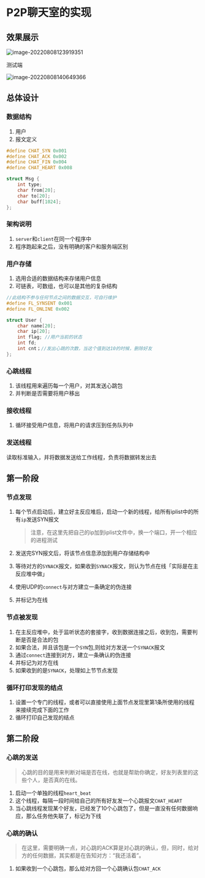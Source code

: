 # P2P聊天室的实现

## 效果展示

![image-20220808123919351](https://typora-images-qz.oss-cn-beijing.aliyuncs.com/img/image-20220808123919351.png)

测试端

![image-20220808140649366](https://typora-images-qz.oss-cn-beijing.aliyuncs.com/img/image-20220808140649366.png)

## 总体设计

### 数据结构

1. 用户
2. 报文定义

```c
#define CHAT_SYN 0x001
#define CHAT_ACK 0x002
#define CHAT_FIN 0x004
#define CHAT_HEART 0x008

struct Msg {
    int type;
    char from[20];
    char to[20];
    char buff[1024];
};
```

### 架构说明

1. `server`和`client`在同一个程序中
2. 程序跑起来之后，没有明确的客户和服务端区别

### 用户存储

1. 选用合适的数据结构来存储用户信息
2. 可链表，可数组，也可以是其他的复杂结构

```c
//此结构不参与任何节点之间的数据交互，可自行维护
#define FL_SYNSENT 0x001
#define FL_ONLINE 0x002

struct User {
    char name[20];
    char ip[20];
    int flag; //用户当前的状态
    int fd;
    int cnt；//发出心跳的次数，当这个值到达10的时候，删除好友
};
```

### 心跳线程

1. 该线程用来遍历每一个用户，对其发送心跳包
2. 并判断是否需要将用户移出

### 接收线程

1. 循环接受用户信息，将用户的请求压到任务队列中

### 发送线程

读取标准输入，并将数据发送给工作线程，负责将数据转发出去

## 第一阶段

### 节点发现

1. 每个节点启动后，建立好主反应堆后，启动一个新的线程，给所有iplist中的所有`ip`发送SYN报文

   > 注意，在这里先把自己的ip加到iplist文件中，换一个端口，开一个相应的进程测试

2. 发送完SYN报文后，将该节点信息添加到用户存储结构中

3. 等待对方的`SYNACK`报文，如果收到`SYNACK`报文，则认为节点在线「实际是在主反应堆中做」

4. 使用UDP的`connect`与对方建立一条确定的伪连接

5. 并标记为在线

### 节点被发现

1. 在主反应堆中，处于监听状态的套接字，收到数据连接之后，收到包，需要判断是否是合法的包
2. 如果合法，并且该包是一个`SYN`包,则给对方发送一个`SYNACK`报文
3. 通过`connect`连接到对方，建立一条确认的伪连接
4. 并标记为对方在线
5. 如果收到的是`SYNACK`，处理如上节节点发现

### 循环打印发现的结点

1. 设置一个专门的线程，或者可以直接使用上面节点发现里第1条所使用的线程来接续完成下面的工作
2. 循环打印自己发现的结点

## 第二阶段

### 心跳的发送

> 心跳的目的是用来判断对端是否在线，也就是帮助你确定，好友列表里的这些个人，是否真的在线。

1. 启动一个单独的线程`heart_beat`
2. 这个线程，每隔一段时间给自己的所有好友发一个心跳报文`CHAT_HEART`
3. 当心跳线程发现某个好友，已经发了10个心跳包了，但是一直没有任何数据响应，那么任务他失联了，标记为下线

### 心跳的确认

> 在这里，需要明确一点，对心跳的ACK算是对心跳的确认，但，同时，给对方的任何数据，其实都是在告知对方：“我还活着”。

1. 如果收到一个心跳包，那么给对方回一个心跳确认包`CHAT_ACK`

 